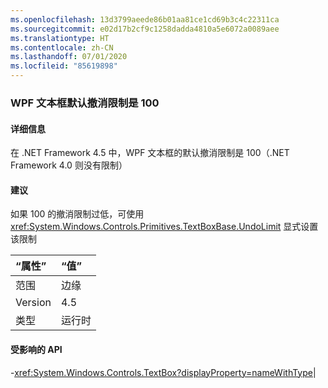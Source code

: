 ```yaml
---
ms.openlocfilehash: 13d3799aeede86b01aa81ce1cd69b3c4c22311ca
ms.sourcegitcommit: e02d17b2cf9c1258dadda4810a5e6072a0089aee
ms.translationtype: HT
ms.contentlocale: zh-CN
ms.lasthandoff: 07/01/2020
ms.locfileid: "85619898"
---
```

### <a name="wpf-textbox-defaults-to-undo-limit-of-100"></a>WPF 文本框默认撤消限制是 100

#### <a name="details"></a>详细信息

在 .NET Framework 4.5 中，WPF 文本框的默认撤消限制是 100（.NET Framework 4.0 则没有限制）

#### <a name="suggestion"></a>建议

如果 100 的撤消限制过低，可使用 <xref:System.Windows.Controls.Primitives.TextBoxBase.UndoLimit> 显式设置该限制

| “属性”    | “值”       |
|:--------|:------------|
| 范围   |边缘|
|Version|4.5|
|类型|运行时

#### <a name="affected-apis"></a>受影响的 API

-<xref:System.Windows.Controls.TextBox?displayProperty=nameWithType></li></ul>|
